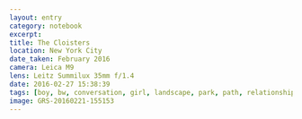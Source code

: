 ```yaml
--- 
layout: entry
category: notebook
excerpt:
title: The Cloisters
location: New York City
date_taken: February 2016
camera: Leica M9
lens: Leitz Summilux 35mm f/1.4
date: 2016-02-27 15:38:39
tags: [boy, bw, conversation, girl, landscape, park, path, relationship, river, rocks, talking statue, trees, winter]
image: GRS-20160221-155153
---
```

